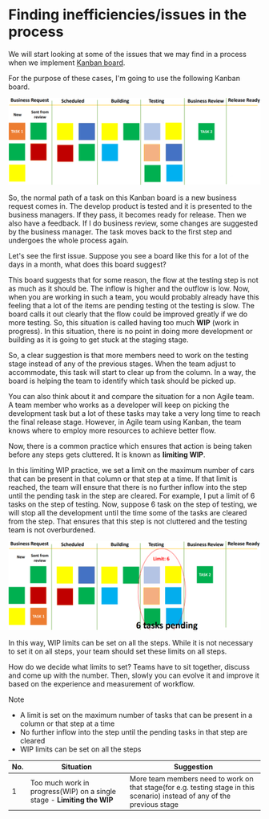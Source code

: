 # Finding inefficiencies/issues in the process

We will start looking at some of the issues that we may find in a process when we implement [Kanban board](../kanban/kanban-board.md).

For the purpose of these cases, I'm going to use the following Kanban board.

![Kanban board](../images/kanban-board-example-big-8.png)

So, the normal path of a task on this Kanban board is a new business request comes in. The develop product is tested and it is presented to the business managers. If they pass, it becomes ready for release. Then we also have a feedback. If I do business review, some changes are suggested by the business manager. The task moves back to the first step and undergoes the whole process again.

Let's see the first issue. Suppose you see a board like this for a lot of the days in a month, what does this board suggest?

This board suggests that for some reason, the flow at the testing step is not as much as it should be. The inflow is higher and the outflow is low. Now, when you are working in such a team, you would probably already have this feeling that a lot of the items are pending testing ot the testing is slow. The board calls it out clearly that the flow could be improved greatly if we do more testing. So, this situation is called having too much **WIP** (work in progress). In this situation, there is no point in doing more development or building as it is going to get stuck at the staging stage.

So, a clear suggestion is that more members need to work on the testing stage instead of any of the previous stages. When the team adjust to accommodate, this task will start to clear up from the column. In a way, the board is helping the team to identify which task should be picked up. 

You can also think about it and compare the situation for a non Agile team. A team member who works as a developer will keep on picking the development task but a lot of these tasks may take a very long time to reach the final release stage. However, in Agile team using Kanban, the team knows where to employ more resources to achieve better flow.

Now, there is a common practice which ensures that action is being taken before any steps gets cluttered. It is known as **limiting WIP**.

In this limiting WIP practice, we set a limit on the maximum number of cars that can be present in that column or that step at a time. If that limit is reached, the team will ensure that there is no further inflow into the step until the pending task in the step are cleared. For example, I put a limit of 6 tasks on the step of testing. Now, suppose 6 task on the step of testing, we will stop all the development until the time some of the tasks are cleared from the step. That ensures that this step is not cluttered and the testing team is not overburdened.

![Kanban Testing 6 tasks](../images/kanban-board-example-big-9.png)

In this way, WIP limits can be set on all the steps. While it is not necessary to set it on all steps, your team should set these limits on all steps.

How do we decide what limits to set? Teams have to sit together, discuss and come up with the number. Then, slowly you can evolve it and improve it based on the experience and measurement of workflow.

>[!NOTE]
> - A limit is set on the maximum number of tasks that can be present in a column or that step at a time 
> - No further inflow into the step until the pending tasks in that step are cleared
> - WIP limits can be set on all the steps

| No. | Situation                                                               | Suggestion
|-----|-------------------------------------------------------------------------|----------------------------------|
| 1   | Too much work in progress(WIP) on a single stage - **Limiting the WIP** | More team members need to work on that stage(for e.g. testing stage in this scenario) instead of any of the previous stage |